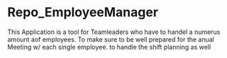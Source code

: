 # Repo_EmployeeManager
 This Application is a tool for Teamleaders who have to handel a numerus amount aof employees.
 To make sure to be well prepared for the anual Meeting w/ each single employee.
 to handle the shift planning as well
